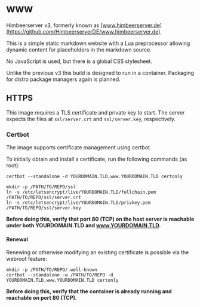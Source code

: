 # www

Himbeerserver v3, formerly known as
[www.himbeerserver.de](https://github.com/HimbeerserverDE/www.himbeerserver.de).

This is a simple static markdown website with a Lua preprocessor
allowing dynamic content for placeholders in the markdown source.

No JavaScript is used, but there is a global CSS stylesheet.

Unlike the previous v3 this build is designed to run in a container.
Packaging for distro package managers again is planned.

## HTTPS

This image requires a TLS certificate and private key to start.
The server expects the files at `ssl/server.crt`
and `ssl/server.key`, respectively.

### Certbot

The image supports certificate management using certbot.

To initially obtain and install a certificate,
run the following commands (as root):

```
certbot --standalone -d YOURDOMAIN.TLD,www.YOURDOMAIN.TLD certonly

mkdir -p /PATH/TO/REPO/ssl
ln -s /etc/letsencrypt/live/YOURDOMAIN.TLD/fullchain.pem /PATH/TO/REPO/ssl/server.crt
ln -s /etc/letsencrypt/live/YOURDOMAIN.TLD/privkey.pem /PATH/TO/REPO/ssl/server.key
```

**Before doing this, verify that port 80 (TCP) on the host server is reachable
under both YOURDOMAIN.TLD and www.YOURDOMAIN.TLD.**

#### Renewal

Renewing or otherwise modifying an existing certificate is possible via
the webroot feature:

```
mkdir -p /PATH/TO/REPO/.well-known
certbot --standalone -w /PATH/TO/REPO -d YOURDOMAIN.TLD,www.YOURDOMAIN.TLD certonly
```

**Before doing this, verify that the container is already running
and reachable on port 80 (TCP).**
